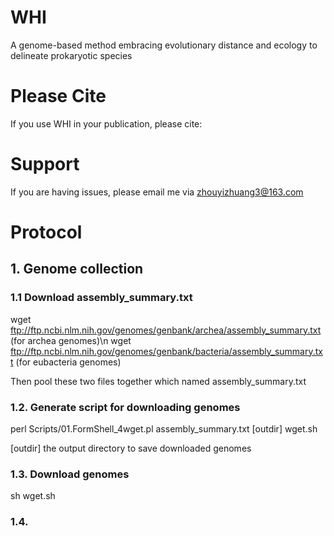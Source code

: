 # WHI
A genome-based method embracing evolutionary distance and ecology to delineate prokaryotic species

# Please Cite
If you use WHI in your publication, please cite:

# Support
If you are having issues, please email me via zhouyizhuang3@163.com

# Protocol
## 1. Genome collection
### 1.1 Download assembly_summary.txt
wget ftp://ftp.ncbi.nlm.nih.gov/genomes/genbank/archea/assembly_summary.txt (for archea genomes)\n
wget ftp://ftp.ncbi.nlm.nih.gov/genomes/genbank/bacteria/assembly_summary.txt (for eubacteria genomes)

Then pool these two files together which named assembly_summary.txt

### 1.2. Generate script for downloading genomes
perl Scripts/01.FormShell_4wget.pl assembly_summary.txt [outdir] wget.sh

[outdir] the output directory to save downloaded genomes

### 1.3. Download genomes
sh wget.sh

### 1.4. 
